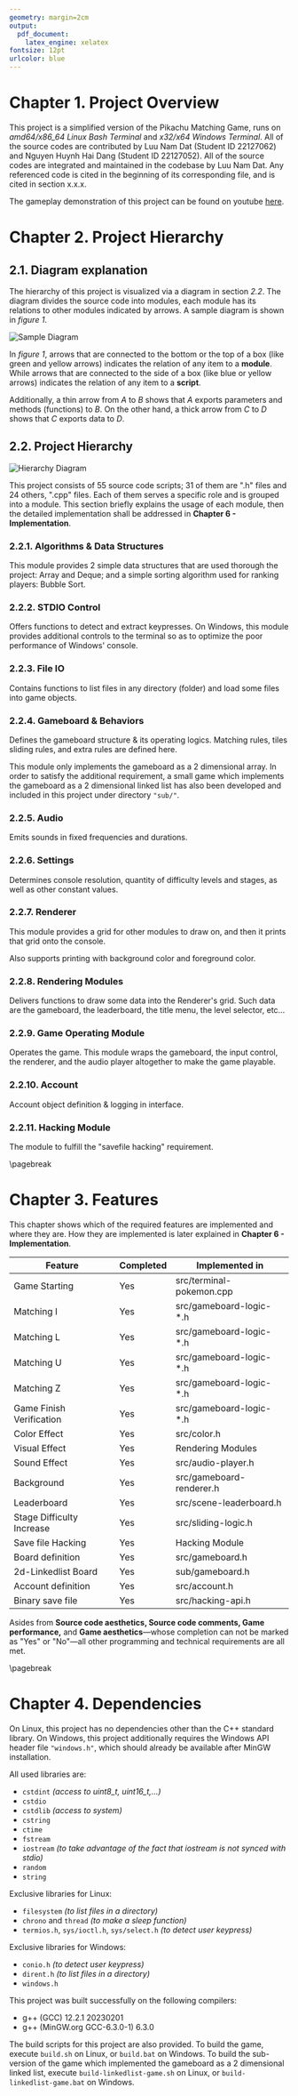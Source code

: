 ```yaml
---
geometry: margin=2cm
output: 
  pdf_document: 
    latex_engine: xelatex
fontsize: 12pt
urlcolor: blue
---
```


# Chapter 1. Project Overview

This project is a simplified version of the Pikachu Matching Game, runs on *amd64/x86_64 Linux Bash Terminal* and *x32/x64 Windows Terminal*. All of the source codes are contributed by Luu Nam Dat (Student ID 22127062) and Nguyen Huynh Hai Dang (Student ID 22127052). All of the source codes are integrated and maintained in the codebase by Luu Nam Dat. Any referenced code is cited in the beginning of its corresponding file, and is cited in section x.x.x.

The gameplay demonstration of this project can be found on youtube [here](https://www.youtube.com).

# Chapter 2. Project Hierarchy

## 2.1. Diagram explanation

The hierarchy of this project is visualized via a diagram in section *2.2*. The diagram divides the source code into modules, each module has its relations to other modules indicated by arrows. A sample diagram is shown in *figure 1*.

![Sample Diagram](img/sample-diagram.png)

In *figure 1*, arrows that are connected to the bottom or the top of a box (like green and yellow arrows) indicates the relation of any item to a **module**. While arrows that are connected to the side of a box (like blue or yellow arrows) indicates the relation of any item to a **script**.

Additionally, a thin arrow from *A* to *B* shows that *A* exports parameters and methods (functions) to *B*. On the other hand, a thick arrow from *C* to *D* shows that *C* exports data to *D*.

## 2.2. Project Hierarchy

![Hierarchy Diagram](img/hierarchy.png)

This project consists of 55 source code scripts; 31 of them are ".h" files and 24 others, ".cpp" files. Each of them serves a specific role and is grouped into a module. This section briefly explains the usage of each module, then the detailed implementation shall be addressed in **Chapter 6 - Implementation**.

### 2.2.1. Algorithms & Data Structures

This module provides 2 simple data structures that are used thorough the project: Array and Deque; and a simple sorting algorithm used for ranking players: Bubble Sort.

### 2.2.2. STDIO Control

Offers functions to detect and extract keypresses. On Windows, this module provides additional controls to the terminal so as to optimize the poor performance of Windows' console.

### 2.2.3. File IO

Contains functions to list files in any directory (folder) and load some files into game objects.

### 2.2.4. Gameboard & Behaviors

Defines the gameboard structure & its operating logics. Matching rules, tiles sliding rules, and extra rules are defined here.

This module only implements the gameboard as a 2 dimensional array. In order to satisfy the additional requirement, a small game which implements the gameboard as a 2 dimensional linked list has also been developed and included in this project under directory `"sub/"`.

### 2.2.5. Audio

Emits sounds in fixed frequencies and durations.

### 2.2.6. Settings

Determines console resolution, quantity of difficulty levels and stages, as well as other constant values.

### 2.2.7. Renderer

This module provides a grid for other modules to draw on, and then it prints that grid onto the console.

Also supports printing with background color and foreground color.

### 2.2.8. Rendering Modules

Delivers functions to draw some data into the Renderer's grid. Such data are the gameboard, the leaderboard, the title menu, the level selector, etc...

### 2.2.9. Game Operating Module

Operates the game. This module wraps the gameboard, the input control, the renderer, and the audio player altogether to make the game playable.

### 2.2.10. Account

Account object definition & logging in interface.

### 2.2.11. Hacking Module

The module to fulfill the "savefile hacking" requirement.

\pagebreak

# Chapter 3. Features

This chapter shows which of the required features are implemented and where they are. How they are implemented is later explained in **Chapter 6 - Implementation**.

| Feature                   | Completed | Implemented in               |
| ------------------------- | --------- | ---------------------------- |
| Game Starting             | Yes       | src/terminal-pokemon.cpp     |
| Matching I                | Yes       | src/gameboard-logic-*.h      |
| Matching L                | Yes       | src/gameboard-logic-*.h      |
| Matching U                | Yes       | src/gameboard-logic-*.h      |
| Matching Z                | Yes       | src/gameboard-logic-*.h      |
| Game Finish Verification  | Yes       | src/gameboard-logic-*.h      |
| Color Effect              | Yes       | src/color.h                  |
| Visual Effect             | Yes       | Rendering Modules            |
| Sound Effect              | Yes       | src/audio-player.h           |
| Background                | Yes       | src/gameboard-renderer.h     |
| Leaderboard               | Yes       | src/scene-leaderboard.h      |
| Stage Difficulty Increase | Yes       | src/sliding-logic.h          |
| Save file Hacking         | Yes       | Hacking Module               |
| Board definition          | Yes       | src/gameboard.h              |
| 2d-Linkedlist Board       | Yes       | sub/gameboard.h              |
| Account definition        | Yes       | src/account.h                |
| Binary save file          | Yes       | src/hacking-api.h            |

Asides from **Source code aesthetics, Source code comments, Game performance,** and **Game aesthetics**—whose completion can not be marked as "Yes" or "No"—all other programming and technical requirements are all met.

\pagebreak

# Chapter 4. Dependencies

On Linux, this project has no dependencies other than the C++ standard library. On Windows, this project additionally requires the Windows API header file `"windows.h"`, which should already be available after MinGW installation.

All used libraries are:

- `cstdint` *(access to uint8_t, uint16_t,...)*
- `cstdio`
- `cstdlib` *(access to system)*
- `cstring`
- `ctime`
- `fstream`
- `iostream` *(to take advantage of the fact that iostream is not synced with stdio)*
- `random`
- `string`

Exclusive libraries for Linux:

- `filesystem` *(to list files in a directory)*
- `chrono` and `thread` *(to make a sleep function)*
- `termios.h`, `sys/ioctl.h`, `sys/select.h` *(to detect user keypress)*

Exclusive libraries for Windows:

- `conio.h` *(to detect user keypress)*
- `dirent.h` *(to list files in a directory)*
- `windows.h`


This project was built successfully on the following compilers:

- g++ (GCC) 12.2.1 20230201
- g++ (MinGW.org GCC-6.3.0-1) 6.3.0

The build scripts for this project are also provided. To build the game, execute `build.sh` on Linux, or `build.bat` on Windows. To build the sub-version of the game which implemented the gameboard as a 2 dimensional linked list, execute `build-linkedlist-game.sh` on Linux, or `build-linkedlist-game.bat` on Windows.
